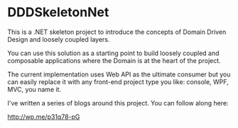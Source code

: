 DDDSkeletonNet
==============

This is a .NET skeleton project to introduce the concepts of Domain Driven Design and loosely coupled layers. 

You can use this solution as a starting point to build loosely coupled and composable applications where the Domain is at the heart of the project.

The current implementation uses Web API as the ultimate consumer but you can easily replace it with any front-end project type you like: console, WPF, MVC, you name it.

I've written a series of blogs around this project. You can follow along here:

http://wp.me/p31q78-pG
